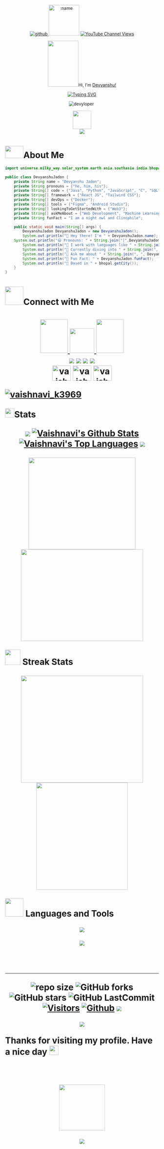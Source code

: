 <div align='center'>
 
<p align="center">
    <a href="https://github.com/itgoyo">
        <img alt="github"
            src="https://img.shields.io/github/stars/devyloper?affiliations=OWNER&color=%23ffe411&label=github%20stars&logo=github&logoColor=%23fffFF&style=flat" />
    </a>
   <img src="https://count.getloli.com/get/@:devyloper?theme=gelbooru" alt=":name" height="100px"/>
     <a href="https://www.youtube.com/channel/UCd858-T1AUmF78YGovRp-JQ">
       <img alt="YouTube Channel Views" src="https://img.shields.io/youtube/channel/views/UCd858-T1AUmF78YGovRp-JQ">
    </a>
<p>

<p><img src= "https://media.giphy.com/media/z9YISRsmFchUeUMzbM/giphy.gif" width="100px" height="150px">Hi, I'm <a href = "https://peerlist.io/devyanshujadon">Devyanshu!</a></p>
</p>
<a href="https://git.io/typing-svg"><img src="https://readme-typing-svg.demolab.com?font=Fira+Code&pause=1000&width=435&lines=I+am+a+tech+enthusiast%2C+explorer%2C;and+love+solving+problems+;creatively+using+gamification" alt="Typing SVG" /></a>
</div>
<p align='center'>
 <img src="https://github-profile-trophy.vercel.app/?username=devyloper&theme=juicyfresh&column=-1&margin-w=15&margin-h=15" alt="devyloper" />
<a href = "https://holopin.io/@DevyanshuJadon"><img src = "https://www.holopin.me/DevyanshuJadon" alt=""/></a>
</p>

<p align="center">
<img src= "https://media.giphy.com/media/qbvNxAZvXNErSHbEEV/giphy.gif" width="60" height="60px">
<br>
 <img src = "https://quotes-github-readme.vercel.app/api?type=horizontal&theme=catppuccin_mocha">
 </p>

<h1><img src= "https://media.giphy.com/media/v1.Y2lkPTc5MGI3NjExMDc1NTAyOGU3MzE5YzZhNzVjYTlmZGQxMmY5MmU3MDg5MDhjZDliNyZjdD1z/SA0bQNKtlZOxOiKuV9/giphy.gif" width="60px" height="40px">About Me</h1>



```java
import universe.milky_way.solar_system.earth.asia.southasia.india.bhopal;

public class DevyanshuJadon {
    private String name = "Devyanshu Jadon";
    private String pronouns = {"he, him, his"};
    private String[] code = {"Java", "Python", "JavaScript", "C", "SQL", "R"};
    private String[] framework = {"React JS", "Tailwind CSS"};
    private String[] devOps = {"Docker"};
    private String[] tools = {"Figma", "Android Studio"};
    private String[] lookingToGetStartedWith = {"Web3"};
    private String[] askMeAbout = {"Web Development", "Machine Learning", "DevOps", "Data Structures"};
    private String funFact = "I am a night owl and Clinophile";

    public static void main(String[] args) {
        DevyanshuJadon DevyanshuJadon = new DevyanshuJadon();
        System.out.println("👋 Hey there! I'm " + DevyanshuJadon.name);
	System.out.println("😄 Pronouns: " + String.join("|",DevyanshuJadon.pronouns);
        System.out.println("🔧 I work with languages like " + String.join(", ", DevyanshuJadon.code));
        System.out.println("🚀 Currently diving into " + String.join(", ", DevyanshuJadon.lookingToGetStartedWith));
        System.out.println("💬 Ask me about " + String.join(", ", DevyanshuJadon.askMeAbout));
        System.out.println("🌟 Fun Fact: " + DevyanshuJadon.funFact);
        System.out.println("📍 Based in " + bhopal.getCity());
    }
}
```
<!--
- 🎓 I'm a currently a college student pursuing Computer Engineering and honors in Data Science and Machine Learning  
- 🌱 I’m currently learning Application Development using Android Studio in Java,Flutter, Java Full Stack, Web Development using HTML, CSS, Javascript, Data Science in R and Python, DevOps
- 👯 I’m looking to collaborate on Web dev and App dev using Android Studio
- 🤔 I’m looking for help to get started with web3 fundamentals
- 😄 Pronouns: He/Him/His
- ⚡ Fun fact: I am a nightowl and Clinophile
- 📫 How to reach me **jadon.devyanshu@gmail.com**
```javascript
const vaishnavi_kale = {
	pronouns: "he" | "him" | "his",
	code: [Java, Python, JavaScript, C, SQL, R],
	framework: [React JS, Tailwind CSS],
	devOps: [Docker],
	tools: [Figma, Android Studio],
 lookingtoGetStartedWith:["Web3"],
	askMeAbout: ["Web Development", "Machine Learning","DevOps", "Data Structures"],
	funFact: "I am a night owl and Clinophile"
}
```
--!>

<!--Connect with me -->

<h1><img src= "https://media.giphy.com/media/v1.Y2lkPTc5MGI3NjExMjM5YmI1MTkzNzM2MzkwZTYwOGMwNGRlMzJkNDg0N2Y0NWUyN2UwOSZjdD1z/afn6ts3eRHxQ5pZtZ9/giphy.gif" width="60" height="60px">Connect with Me<h1>

<p align="center">
<a href = "https://www.linkedin.com/in/devyanshu-jadon/" target="blank"> <img src="https://media.giphy.com/media/QhPL2mdDVzeuHiRcIw/giphy.gif" width="90px" height="110px"/> </a>
<a href = "mailto:jadon.devyanshu@gmail.com" target="blank"> <img src="https://media.giphy.com/media/j6waMWSdaXW5SYp0Id/giphy.gif" width ="80px" height="80px"/>  </a>
<a href = "https://twitter.com/DevyanshuJadon" target="blank"> <img src="https://media.giphy.com/media/e6YbWDajUKSzebFVuB/giphy.gif" width = "90px" height = "110px"/> </a>
<br/>
<a href = "https://discord.com/users/1152280568692740177"><img src = "https://img.shields.io/badge/Discord-%237289DA.svg?logo=discord&logoColor=white"></a>
<a href = "https://www.linkedin.com/in/devyanshu-jadon"><img src = "https://img.shields.io/badge/LinkedIn-%230077B5.svg?logo=linkedin&logoColor=white"/></a>
<a href = "https://twitter.com/DevyanshuJadon"><img src = "https://img.shields.io/badge/Twitter-%231DA1F2.svg?logo=Twitter&logoColor=white"/></a> 
<a href = "https://youtube.com/@devyanshudoestechstuff"><img src = "https://img.shields.io/badge/YouTube-%23FF0000.svg?logo=YouTube&logoColor=white"/></a>
 <br>
<a href="https://kaggle.com/vaishnaviakale" target="blank"><img align="center" src="https://raw.githubusercontent.com/rahuldkjain/github-profile-readme-generator/master/src/images/icons/Social/kaggle.svg" alt="vaishnaviakale" height="50" width="60" /></a>
<a href="https://www.hackerrank.com/vaishnavi_a_kale" target="blank"><img align="center" src="https://raw.githubusercontent.com/rahuldkjain/github-profile-readme-generator/master/src/images/icons/Social/hackerrank.svg" alt="vaishnavi_a_kale" height="50" width="60" /></a>
<a href="https://auth.geeksforgeeks.org/user/vaishnaviakale" target="blank"><img align="center" src="https://raw.githubusercontent.com/rahuldkjain/github-profile-readme-generator/master/src/images/icons/Social/geeks-for-geeks.svg" alt="vaishnaviakale" height="50" width="60" /></a>
 <p align="left"> <a href="https://twitter.com/vaishnavi_k3969" target="blank"><img src="https://img.shields.io/twitter/follow/vaishnavi_k3969?logo=twitter&style=for-the-badge" alt="vaishnavi_k3969" /></a> </p>
 </p>

 <div>
	 <div><p><img src="https://media.giphy.com/media/iY8CRBdQXODJSCERIr/giphy.gif" width="30px" height="30px">Stats</p></div>
 <p align="center">
 <img src = "https://github-readme-activity-graph.vercel.app/graph?username=devyloper&theme=merko"/>
 <a href="https://github.com/devyloper/github-readme-stats"><img alt="Vaishnavi's Github Stats" src="https://github-readme-stats.vercel.app/api?username=devyloper&show_icons=true&count_private=true&theme=react&hide_border=true&bg_color=000000" /></a>
  <a href="https://github.com/devyloper/github-readme-stats"><img alt="Vaishnavi's Top Languages" src="https://github-readme-stats.vercel.app/api/top-langs/?username=devyloper&langs_count=20&count_private=true&layout=compact&theme=react&hide_border=true&bg_color=000000" /></a>
  <a href = 'https://quine.sh?utm_source=widgets&utm_campaign=vaishnavi3969'><img src = "https://stats.quine.sh/vaishnavi3969/dependencies?theme=dark"/></a>
 </p>
 <p align='center'>
 <img src="https://stats.quine.sh/vaishnavi3969/languages-over-time?theme=dark" height=300px width=350px>
 <img src="https://stats.quine.sh/vaishnavi3969/topics-over-time?theme=dark" height=300px width=400px>
  </p>
 </div>

 <div>
<div><p><img 
 src="https://media.giphy.com/media/v1.Y2lkPTc5MGI3NjExYWEwZDZmMTdhZGEzMWQ3ZDlmNGFmZGEwZGJjMDQ1NzAzODg3ZmRmZCZjdD1z/LM7mVNy0iAZpTBAkIH/giphy.gif" width="50px" height="50px"> Streak Stats</p></div>
<p align="center">
  <p align="center">
    <a href="https://streak-stats.demolab.com/?user=devyloper">
        <div title="🔥 Get streak stats for your profile at git.io/streak-stats" alt="Devyanshu's streak" src="https://github-readme-streak-stats.herokuapp.com/?user=devyloper&theme=black-ice&hide_border=true&stroke=0000&background=000000"/>
    </a>
  </p>
  <p align='center'>
 <img src="https://stats.quine.sh/devyloper/web3?theme=dark" height=350px width=400px>
 <img src = "https://stats.quine.sh/devyloper/github?theme=dark" height=350px width=300px>
 <p>
</p>
</div>

<div>
	<div><p><img src= "https://media.giphy.com/media/hpFCIpvGxUKgTfjRKl/giphy.gif" width="60" height="60px"> Languages and Tools</p>
</div>
<p align="center">
  <a href="https://skillicons.dev">
   <img src="https://skillicons.dev/icons?i=html,css,jquery,git,mysql,mongodb,firebase,java,js,r,py,tensorflow,figma,github"/>
  </a>
</p>

<p align="center">
  <a href="https://skillicons.dev">
   <img src="https://skillicons.dev/icons?i=gitlab,androidstudio,idea,vscode,visualstudio,eclipse,idea,jenkins,docker,atom,azure,codepen"/>
  </a>
</p>
<br>
</div>

<hr/>
<div align="center">

![repo size](https://img.shields.io/github/repo-size/devyloper/devyloper?label=Repo%20Size&style=for-the-badge&labelColor=black&color=20bf6b)
![GitHub forks](https://img.shields.io/github/forks/devyloper/devyloper?&labelColor=black&color=0fb9b1&style=for-the-badge)
![GitHub stars](https://img.shields.io/github/stars/devyloper/devyloper?&labelColor=black&color=f7b731&style=for-the-badge)
![GitHub LastCommit](https://img.shields.io/github/last-commit/devyloper/devyloper?logo=github&labelColor=black&color=d1d8e0&style=for-the-badge)
 <br>
 [![Visitors](https://api.visitorbadge.io/api/visitors?path=https%3A%2F%2Fgithub.com%2Fdevyloper&countColor=%23263759)](https://visitorbadge.io/status?path=https%3A%2F%2Fgithub.com%2Fdevyloper)
[![Github](https://img.shields.io/github/followers/devyloper?label=Follow&style=social)](https://github.com/devyloper)
![](./profile-3d-contrib/profile-green-animate.svg)
</div>
 <p align='center'>
 <img src="https://github-production-user-asset-6210df.s3.amazonaws.com/80088403/243566581-31987900-c48b-47e4-a725-1e4afbac5313.svg"/>
 <p>
<p align ='center'>
<p> Thanks for visiting my profile. Have a nice day  <img src="https://github.com/TheDudeThatCode/TheDudeThatCode/blob/master/Assets/Hi.gif" width="30"></p>
 </p>
<br>
  
 <p align = 'center'?
  <a href = "https://peerlist.io/vaishnavi" target="blank"><img src="https://media.giphy.com/media/v1.Y2lkPTc5MGI3NjExYzFkMGExNzNmMTY4ZGQ0YWMwZjFmMmFjNTMwN2RkNjU5OGI0MWI4YSZjdD1z/Vf3ZKdillTMOOaOho0/giphy.gif" width="150px" height="150px"/></a>
 </p>
 
<p align="center">
  <img src="https://capsule-render.vercel.app/api?type=waving&color=gradient&height=100&section=footer"/>
</p>

